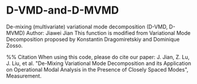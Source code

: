 # D-VMD-and-D-MVMD
De-mixing (multivariate) variational mode decomposition (D-VMD, D-MVMD)
Author: Jiawei Jian 
This function is modified from Variational Mode Decomposition proposed by Konstantin Dragomiretskiy and Dominique Zosso.

%% Citation
When using this code, please do cite our paper: 
J. Jian, Z. Lu, J. Liu, et al. "De-Mixing Variational Mode Decomposition and its Application on Operational Modal Analysis in the Presence of Closely Spaced Modes", Measurement. 
